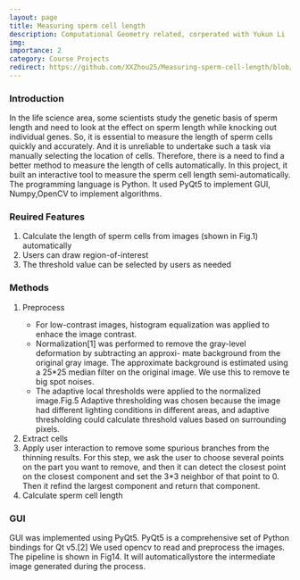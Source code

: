 ```yaml
---
layout: page
title: Measuring sperm cell length
description: Computational Geometry related, corperated with Yukun Li
img: 
importance: 2
category: Course Projects
redirect: https://github.com/XXZhou25/Measuring-sperm-cell-length/blob/main/report.pdf 
---
```


<h3 class="container-title"> Introduction </h3>

In the life science area, some scientists study the genetic basis of sperm length and need to look at the effect on sperm length while knocking out individual genes. So, it is essential to measure the length of sperm cells quickly and accurately. And it is unreliable to undertake such a task via manually selecting the location of cells. Therefore, there is a need to find a better method to measure the length of cells automatically. In this project, it built an interactive tool to measure the sperm cell length semi-automatically. The programming language is Python. It used PyQt5 to implement GUI, Numpy,OpenCV to implement algorithms.

<h3 class="container-title"> Reuired Features </h3>
<ol>
    <li>Calculate the length of sperm cells from images (shown in Fig.1) automatically </li>
    <li>Users can draw region-of-interest </li>
    <li>The threshold value can be selected by users as needed </li>
</ol>


<h3 class="container-title"> Methods </h3>

<ol>
    <li>Preprocess </li>
    	<ul> 
    		<li>For low-contrast images, histogram equalization was applied to enhace the image contrast. </li>
    		<li>Normalization[1] was performed to remove the gray-level deformation by subtracting an approxi- mate background from the original gray image. The approximate background is estimated using a 25*25 median filter on the original image. We use this to remove te big spot noises.</li>
    		<li>The adaptive local thresholds were applied to the normalized image.Fig.5 Adaptive thresholding was chosen because the image had different lighting conditions in different areas, and adaptive thresholding could calculate threshold values based on surrounding pixels.</li>
   		</ul>
    <li>Extract cells </li>
    <li>Apply user interaction to remove some spurious branches from the thinning results. For this step, we ask the user to choose several points on the part you want to remove, and then it can detect the closest point on the closest component and set the 3*3 neighbor of that point to 0. Then it refind the largest component and return that component. </li>
    <li>Calculate sperm cell length</li>
</ol>

<h3 class="container-title"> GUI </h3>

GUI was implemented using PyQt5. PyQt5 is a comprehensive set of Python bindings for Qt v5.[2] We used opencv to read and preprocess the images. The pipeline is shown in Fig14. It will automaticallystore the intermediate image generated during the process.

